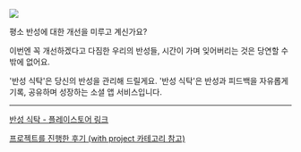 ![](https://images.velog.io/images/dongwan999/post/2d507f73-ad27-40d1-a6bf-1026dc16f399/%E1%84%89%E1%85%B3%E1%84%8F%E1%85%B3%E1%84%85%E1%85%B5%E1%86%AB%E1%84%89%E1%85%A3%E1%86%BA%202021-11-18%20%E1%84%8B%E1%85%A9%E1%84%92%E1%85%AE%2010.53.41.png)

평소 반성에 대한 개선을 미루고 계신가요?

이번엔 꼭 개선하겠다고 다짐한 우리의 반성들,
시간이 가며 잊어버리는 것은 당연할 수 밖에 없어요.

'반성 식탁'은 당신의 반성을 관리해 드릴게요.
'반성 식탁'은 반성과 피드백을 자유롭게 기록, 공유하며 성장하는 소셜 앱 서비스입니다.

---

[반성 식탁 - 플레이스토어 링크](https://play.google.com/store/apps/details?id=com.devwan.plateofselfreflection)

[프로젝트를 진행한 후기 (with project 카테고리 참고)](https://velog.io/@dongwan999/LIST)
